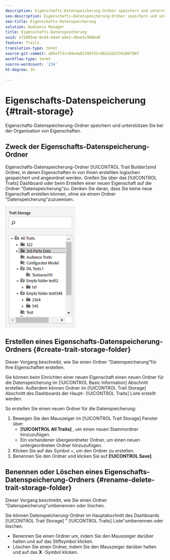 ```yaml
---
description: Eigenschafts-Datenspeicherung-Ordner speichern und unterstützen Sie bei der Organisation von Eigenschaften.
seo-description: Eigenschafts-Datenspeicherung-Ordner speichern und unterstützen Sie bei der Organisation von Eigenschaften.
seo-title: Eigenschafts-Datenspeicherung
solution: Audience Manager
title: Eigenschafts-Datenspeicherung
uuid: e72685ee-0c64-44a4-a8e2-d6ee5c968ba0
feature: Traits
translation-type: tm+mt
source-git-commit: e05eff3cc04e4a82399752c862e2b2370286f96f
workflow-type: tm+mt
source-wordcount: '224'
ht-degree: 3%

---
```



# Eigenschafts-Datenspeicherung {#trait-storage}

Eigenschafts-Datenspeicherung-Ordner speichern und unterstützen Sie bei der Organisation von Eigenschaften.

<!-- c_tb_storage.xml -->

## Zweck der Eigenschafts-Datenspeicherung-Ordner

Eigenschafts-Datenspeicherung-Ordner [!UICONTROL Trait Builder]sind Ordner, in denen Eigenschaften in von Ihnen erstellten logischen  gespeichert und angeordnet werden. Greifen Sie über das [!UICONTROL Traits] Dashboard oder beim Erstellen einer neuen Eigenschaft auf die Ordner &quot;Datenspeicherung&quot;zu. Denken Sie daran, dass Sie keine neue Eigenschaft erstellen können, ohne sie einem Ordner &quot;Datenspeicherung&quot;zuzuweisen.

![](assets/tb_storage.png)

## Erstellen eines Eigenschafts-Datenspeicherung-Ordners {#create-trait-storage-folder}

Dieser Vorgang beschreibt, wie Sie einen Ordner &quot;Datenspeicherung&quot;für Ihre Eigenschaften erstellen.

<!-- t_tb_create_storage.xml -->

Sie können beim Einrichten einer neuen Eigenschaft einen neuen Ordner für die Datenspeicherung im [!UICONTROL Basic Information] Abschnitt erstellen. Außerdem können Ordner im [!UICONTROL Trait Storage] Abschnitt des Dashboards der Haupt- [!UICONTROL Traits] Liste erstellt werden.

So erstellen Sie einen neuen Ordner für die Datenspeicherung:

1. Bewegen Sie den Mauszeiger im [!UICONTROL Trait Storage] Fenster über:
   * **[!UICONTROL All Traits]** , um einen neuen Stammordner hinzuzufügen.
   * Ein vorhandener übergeordneter Ordner, um einen neuen untergeordneten Ordner hinzuzufügen.
1. Klicken Sie auf das Symbol +, um den Ordner zu erstellen.
1. Benennen Sie den Ordner und klicken Sie auf **[!UICONTROL Save]**.

## Benennen oder Löschen eines Eigenschafts-Datenspeicherung-Ordners {#rename-delete-trait-storage-folder}

Dieser Vorgang beschreibt, wie Sie einen Ordner &quot;Datenspeicherung&quot;umbenennen oder löschen.

<!-- t_tb_rename_delete_storage.xml -->

Sie können Datenspeicherung-Ordner im Hauptabschnitt des Dashboards [!UICONTROL Trait Storage] &quot; [!UICONTROL Traits] Liste&quot;umbenennen oder löschen.

* Benennen Sie einen Ordner um, indem Sie den Mauszeiger darüber halten und auf das Stiftsymbol klicken.
* Löschen Sie einen Ordner, indem Sie den Mauszeiger darüber halten und auf das **X** -Symbol klicken.